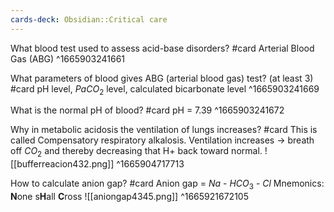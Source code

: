 ```yaml
---
cards-deck: Obsidian::Critical care
---
```


What blood test used to assess acid-base disorders? #card 
Arterial Blood Gas (ABG)
^1665903241661

What parameters of blood gives ABG (arterial blood gas) test? (at least 3) #card 
pH level, $PaCO_2$ level, calculated bicarbonate level
^1665903241669

What is the normal pH of blood? #card
pH = 7.39
^1665903241672

Why in metabolic acidosis the ventilation of lungs increases? #card 
This is called Compensatory respiratory alkalosis. 
Ventilation increases → breath off $CO_2$ and thereby decreasing that H+ back toward normal.
![[bufferreacion432.png]]
^1665904717713

How to calculate anion gap? #card 
Anion gap = $Na$ - $HCO_3$ - $Cl$
Mnemonics: **N**one s**H**all **C**ross
![[aniongap4345.png]]
^1665921672105



